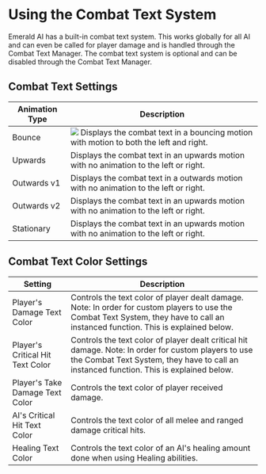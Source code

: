 # Using the Combat Text System
Emerald AI has a built-in combat text system. This works globally for all AI and can even be called for player damage and is handled through the Combat Text Manager. The combat text system is optional and can be disabled through the Combat Text Manager.

## Combat Text Settings

| Animation Type  | Description |
| ------------- | ------------- |
| Bounce  | ![](https://i.imgur.com/waytpOY.gif) Displays the combat text in a bouncing motion with motion to both the left and right. |
| Upwards  | Displays the combat text in an upwards motion with no animation to the left or right.  |
| Outwards v1  | Displays the combat text in a outwards motion with no animation to the left or right.  |
| Outwards v2  | Displays the combat text in an upwards motion with no animation to the left or right.  |
| Stationary  | Displays the combat text in an upwards motion with no animation to the left or right.  |

## Combat Text Color Settings

| Setting  | Description |
| ------------- | ------------- |
| Player's Damage Text Color  | Controls the text color of player dealt damage. Note: In order for custom players to use the Combat Text System, they have to call an instanced function. This is explained below.  |
| Player's Critical Hit Text Color  | Controls the text color of player dealt critical hit damage. Note: In order for custom players to use the Combat Text System, they have to call an instanced function. This is explained below.  |
| Player's Take Damage Text Color  | Controls the text color of player received damage.  |
| AI's Critical Hit Text Color  |  Controls the text color of all melee and ranged damage critical hits. |
| Healing Text Color  | Controls the text color of an AI's healing amount done when using Healing abilities.  |



